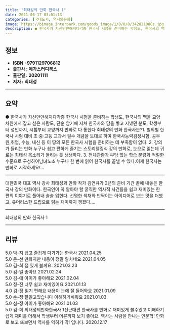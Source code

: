 ```yaml
---
title: "최태성의 만화 한국사 1"
date: 2021-06-17 03:01:13
categories: [국내도서, 역사와문화]
image: https://bimage.interpark.com/goods_image/1/0/8/8/342821088s.jpg
description: ● 한국사가 자신만만해지다각종 한국사 시험을 준비하는 학생도, 한국사의 맥을 교양 차원에서 잡고 싶은 사람도, 단순 암기에 지쳐 한국사와 담을 쌓고 지냈던 분도, 학생부터 성인까지, 시험부터 교양까지 만화로 다 통한다 최태성의 만화 한국사는?1. 별의별 한국사 시험 대비 초·중·고등
---
```


## **정보**

- **ISBN : 9791129706812**
- **출판사 : 메가스터디북스**
- **출판일 : 20201111**
- **저자 : 최태성**

------



## **요약**

●  한국사가 자신만만해지다각종 한국사 시험을 준비하는 학생도, 한국사의 맥을 교양 차원에서 잡고 싶은 사람도, 단순 암기에 지쳐 한국사와 담을 쌓고 지냈던 분도, 학생부터 성인까지, 시험부터 교양까지 만화로 다 통한다 최태성의 만화 한국사는?1. 별의별 한국사 시험 대비 초·중·고등 교과서 필수 개념을 토대로 하여 한국사능력검정시험, 공무원,취업, 수능, 내신 등 이 땅의 모든 한국사 시험을 준비하는 데 부족함이 없다. 2. 강의가 들리는 만화 누구나 쉽고 편하게 즐기는 스토리텔링식 강의 만화로, 눈으로 읽는데 귀로는 최태성 목소리가 들리는 듯 생생하다.  3. 전체관람가 부담 없는 학습 분량과 적절한 수준으로 구성하여남녀노소 누구나 한 번에 읽어 한국사를 끝낼 수 있다.이제 한국사는만화로 시작하세요!...

------

대한민국 대표 역사 강사 최태성과 만화 작가 김연큐가 2년의 준비 기간 끝에 내놓은 한국사 강의 만화이다. 한국인이 꼭 알아야 할 굵직한 역사적 사건들을 쉽고 재미있는 한 편의 이야기로 풀어내 술술 읽힌다. 선명한 색채와 반짝이는 아이디어로 보는 맛을 더했고, 유머러스한 드립으로 읽는 재미까지 챙겼다.... 

------


최태성의 만화 한국사 1 

------


## **리뷰** 

5.0 박-지 쉽고 즐겁게 다가가는 한국사 2021.04.25 <br/>5.0 윤-선 만화지만 내용이 정말 알차네요 2021.04.05 <br/>5.0 김-희 잼 있게 볼께요. 2021.03.23 <br/>5.0 김-일 좋아요 2021.02.24 <br/>5.0 김-애 아이가 좋아해요 2021.02.04 <br/>5.0 정-진 너무 쉽고 재미있어요 2021.01.13 <br/>4.0 김-정 읽기 편해요
내용이 눈에 잘 들어와요 2021.01.09 <br/>5.0 손-정 잘읽고있습니다 이해하기쉬워요 2021.01.03 <br/>5.0 심-정 아이가 좋아해요 2021.01.03 <br/>5.0 김-희 최태성의만화한국사 1전근대편 한국사를 만화로 재미있게 볼수있고 이해하기 쉽게 재미를 더해서 학생부터 어른까지 보기 좋아요. 역사는 사람을 만나는 인문학! 만화로 보고 또보면서 역사를 익히기 딱! 입니다. 2020.12.17 <br/>